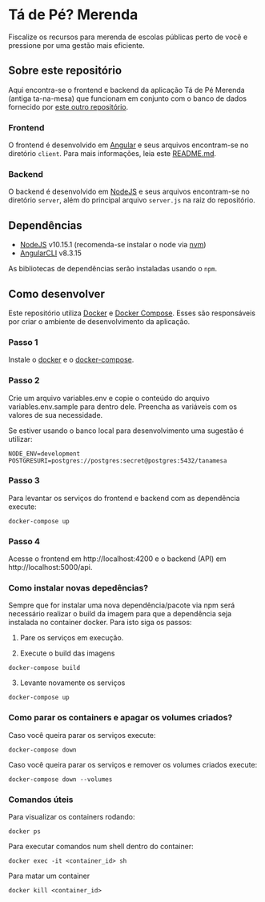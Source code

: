 # Tá de Pé? Merenda

Fiscalize os recursos para merenda de escolas públicas perto de você e pressione por uma gestão mais eficiente.

## Sobre este repositório

Aqui encontra-se o frontend e backend da aplicação Tá de Pé Merenda (antiga ta-na-mesa) que funcionam em conjunto com o banco de dados fornecido por [este outro repositório](https://github.com/analytics-ufcg/ta-na-mesa-dados).

### Frontend

O frontend é desenvolvido em [Angular](https://angular.io/) e seus arquivos encontram-se no diretório `client`. Para mais informações, leia este [README.md](https://github.com/analytics-ufcg/ta-na-mesa/tree/master/client).

### Backend

O backend é desenvolvido em [NodeJS](https://nodejs.org/en/) e seus arquivos encontram-se no diretório `server`, além do principal arquivo `server.js` na raiz do repositório.

## Dependências

* [NodeJS](https://nodejs.org/en/) v10.15.1 (recomenda-se instalar o node via [nvm](https://github.com/nvm-sh/nvm))
* [AngularCLI](https://cli.angular.io/) v8.3.15

As bibliotecas de dependências serão instaladas usando o `npm`.

## Como desenvolver

Este repositório utiliza [Docker](https://www.docker.com/) e [Docker Compose](https://docs.docker.com/compose/). Esses são responsáveis por criar o ambiente de desenvolvimento da aplicação.

### Passo 1

Instale o [docker](https://docs.docker.com/install/) e o [docker-compose](https://docs.docker.com/compose/install/).

### Passo 2

Crie um arquivo variables.env e copie o conteúdo do arquivo variables.env.sample para dentro dele. Preencha as variáveis com os valores de sua necessidade.

Se estiver usando o banco local para desenvolvimento uma sugestão é utilizar:

```
NODE_ENV=development
POSTGRESURI=postgres://postgres:secret@postgres:5432/tanamesa
```

### Passo 3

Para levantar os serviços do frontend e backend com as dependência execute:

```
docker-compose up
```

### Passo 4

Acesse o frontend em http://localhost:4200 e o backend (API) em http://localhost:5000/api.

### Como instalar novas depedências?

Sempre que for instalar uma nova dependência/pacote via npm será necessário realizar o build da imagem para que a dependência seja instalada no container docker. Para isto siga os passos:

1. Pare os serviços em execução.

2. Execute o build das imagens
```
docker-compose build
```
3. Levante novamente os serviços
```
docker-compose up
```

### Como parar os containers e apagar os volumes criados?

Caso você queira parar os serviços execute:

```
docker-compose down
```

Caso você queira parar os serviços e remover os volumes criados execute:
```
docker-compose down --volumes
```

### Comandos úteis

Para visualizar os containers rodando:

```
docker ps
```

Para executar comandos num shell dentro do container:

```
docker exec -it <container_id> sh
```

Para matar um container

```
docker kill <container_id>
```
